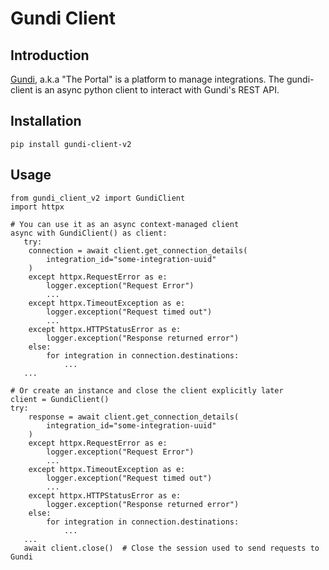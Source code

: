 # Gundi Client
## Introduction
[Gundi](https://www.earthranger.com/), a.k.a "The Portal" is a platform to manage integrations.
The gundi-client is an async python client to interact with Gundi's REST API.

## Installation
```
pip install gundi-client-v2
```

## Usage

```
from gundi_client_v2 import GundiClient
import httpx

# You can use it as an async context-managed client
async with GundiClient() as client:
   try:
    connection = await client.get_connection_details(
        integration_id="some-integration-uuid"
    )
    except httpx.RequestError as e:
        logger.exception("Request Error")   
        ...
    except httpx.TimeoutException as e:
        logger.exception("Request timed out")
        ...
    except httpx.HTTPStatusError as e:
        logger.exception("Response returned error")
    else:
        for integration in connection.destinations:  
            ...
   ...

# Or create an instance and close the client explicitly later
client = GundiClient()
try:
    response = await client.get_connection_details(
        integration_id="some-integration-uuid"
    )
    except httpx.RequestError as e:
        logger.exception("Request Error")   
        ...
    except httpx.TimeoutException as e:
        logger.exception("Request timed out")
        ...
    except httpx.HTTPStatusError as e:
        logger.exception("Response returned error")
    else:
        for integration in connection.destinations:
            ...
   ...
   await client.close()  # Close the session used to send requests to Gundi
```

